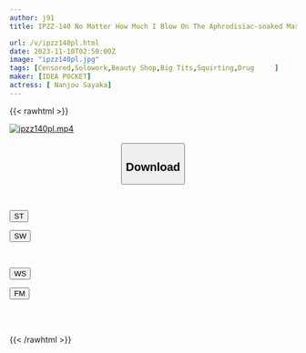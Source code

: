 ```yaml
---
author: j91
title: IPZZ-140 No Matter How Much I Blow On The Aphrodisiac-soaked Massage At An Unscrupulous Beauty Salon, I Can't Stop Climaxing... Aya Nanjo

url: /v/ipzz140pl.html
date: 2023-11-10T02:50:00Z
image: "ipzz140pl.jpg"
tags: [Censored,Solowork,Beauty Shop,Big Tits,Squirting,Drug	 ]
maker: [IDEA POCKET]
actress: [ Nanjou Sayaka]
---
```



{{< rawhtml >}}

<div class="video" data-videoid="vDzrqqAAzxSPWa">
    <a href="javascript:;">
        <img src="https://my.j91.asia/v/ipzz140pl.jpg" width="WIDTH" height="HEIGHT" alt="ipzz140pl.mp4" loading="lazy">
    </a>
</div>

<script type="text/javascript" src="https://j91.asia/asset/on-demand-st.js"></script>

<br>
  <link rel="stylesheet" href="https://j91.asia/asset/bs5.css">
  
  <center>
  <button class="btn btn-primary" type="button" data-bs-toggle="collapse" data-bs-target=".multi-collapse" aria-expanded="false" aria-controls="multiCollapseExample1 multiCollapseExample2"><h2>Download</h2></button></center>
</p>
<div class="row">
  <div class="col">
    <div class="collapse multi-collapse" id="multiCollapseExample1">
      <div class="card card-body">
	      	      <br>
<div class="buttons">  
<p><a href="https://streamtape.to/v/vDzrqqAAzxSPWa" target="_blank"><button class="btn-hover color-3"><i class="fa fa-download"></i> ST</button></a></p>
<p><a href="https://sfastwish.com/kmyvj5j2nzd1" target="_blank"><button class="btn-hover color-2"><i class="fa fa-download"></i> SW</button></a></p></div>
    </div>
  </div>
</div>
  <div class="col">
    <div class="collapse multi-collapse" id="multiCollapseExample2">
      <div class="card card-body">
	      <br>
<div class="buttons">
<p><a href="javascript:;" target="_blank"><button class="btn-hover color-9"><i class="fa fa-download"></i> WS</button></a></p>
<p><a href="javascript:;" target="_blank"><button class="btn-hover color-8"><i class="fa fa-download"></i> FM</button></a></p></div>
<br><br>
      </div>
    </div>
  </div>
</div>

{{< /rawhtml >}}
